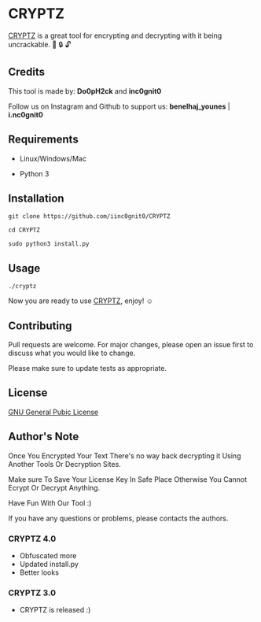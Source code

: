 # CRYPTZ

[CRYPTZ](https://github.com/iinc0gnit0/CRYPTZ) is a great tool for encrypting and decrypting with it being uncrackable. :key: :lock: :unlock:

## Credits

This tool is made by: __Do0pH2ck__ and __inc0gnit0__

Follow us on Instagram and Github to support us: __benelhaj_younes__ | __i.nc0gnit0__

## Requirements

+ Linux/Windows/Mac

+ Python 3

## Installation

```git clone https://github.com/iinc0gnit0/CRYPTZ```

```cd CRYPTZ```

```sudo python3 install.py```

## Usage

```./cryptz```

Now you are ready to use [CRYPTZ](https://github.com/iinc0gnit0/CRYPTZ), enjoy!  :relaxed:

## Contributing
Pull requests are welcome. For major changes, please open an issue first to discuss what you would like to change.

Please make sure to update tests as appropriate.

## License
[GNU General Pubic License](https://www.gnu.org/licenses/gpl-3.0.en.html)

## Author's Note

Once You Encrypted Your Text There's no way back decrypting it 
Using Another Tools Or Decryption Sites.

Make sure To Save Your License Key In Safe Place Otherwise You Cannot Ecrypt Or Decrypt Anything. 

Have Fun With Our Tool :) 

If you have any questions or problems, please contacts the authors.

### CRYPTZ 4.0
+ Obfuscated more
+ Updated install.py
+ Better looks

### CRYPTZ 3.0
+ CRYPTZ is released :)
